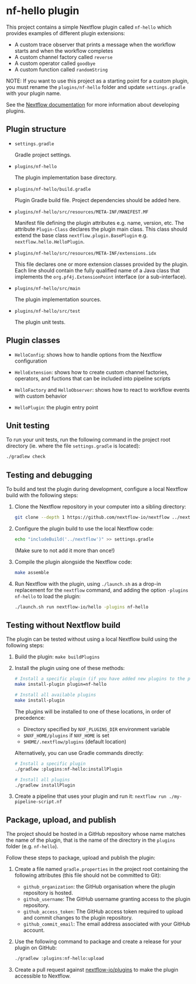 # nf-hello plugin 
 
This project contains a simple Nextflow plugin called `nf-hello` which provides examples of different plugin extensions:

- A custom trace observer that prints a message when the workflow starts and when the workflow completes
- A custom channel factory called `reverse`
- A custom operator called `goodbye`
- A custom function called `randomString`

NOTE: If you want to use this project as a starting point for a custom plugin, you must rename the `plugins/nf-hello` folder and update `settings.gradle` with your plugin name.

See the [Nextflow documentation](https://nextflow.io/docs/latest/plugins.html) for more information about developing plugins.

## Plugin structure
                    
- `settings.gradle`
    
    Gradle project settings. 

- `plugins/nf-hello`
    
    The plugin implementation base directory.

- `plugins/nf-hello/build.gradle` 
    
    Plugin Gradle build file. Project dependencies should be added here.

- `plugins/nf-hello/src/resources/META-INF/MANIFEST.MF` 
    
    Manifest file defining the plugin attributes e.g. name, version, etc. The attribute `Plugin-Class` declares the plugin main class. This class should extend the base class `nextflow.plugin.BasePlugin` e.g. `nextflow.hello.HelloPlugin`.

- `plugins/nf-hello/src/resources/META-INF/extensions.idx`
    
    This file declares one or more extension classes provided by the plugin. Each line should contain the fully qualified name of a Java class that implements the `org.pf4j.ExtensionPoint` interface (or a sub-interface).

- `plugins/nf-hello/src/main` 

    The plugin implementation sources.

- `plugins/nf-hello/src/test` 

    The plugin unit tests. 

## Plugin classes

- `HelloConfig`: shows how to handle options from the Nextflow configuration

- `HelloExtension`: shows how to create custom channel factories, operators, and fuctions that can be included into pipeline scripts

- `HelloFactory` and `HelloObserver`: shows how to react to workflow events with custom behavior

- `HelloPlugin`: the plugin entry point

## Unit testing 

To run your unit tests, run the following command in the project root directory (ie. where the file `settings.gradle` is located):

```bash
./gradlew check
```

## Testing and debugging

To build and test the plugin during development, configure a local Nextflow build with the following steps:

1. Clone the Nextflow repository in your computer into a sibling directory:
    ```bash
    git clone --depth 1 https://github.com/nextflow-io/nextflow ../nextflow
    ```
  
2. Configure the plugin build to use the local Nextflow code:
    ```bash
    echo "includeBuild('../nextflow')" >> settings.gradle
    ```
  
   (Make sure to not add it more than once!)

3. Compile the plugin alongside the Nextflow code:
    ```bash
    make assemble
    ```

4. Run Nextflow with the plugin, using `./launch.sh` as a drop-in replacement for the `nextflow` command, and adding the option `-plugins nf-hello` to load the plugin:
    ```bash
    ./launch.sh run nextflow-io/hello -plugins nf-hello
    ```

## Testing without Nextflow build

The plugin can be tested without using a local Nextflow build using the following steps:

1. Build the plugin: `make buildPlugins`
2. Install the plugin using one of these methods:

   ```bash
   # Install a specific plugin (if you have added new plugins to the plugins/ directory)
   make install-plugin plugin=nf-hello

   # Install all available plugins
   make install-plugin
   ```

   The plugins will be installed to one of these locations, in order of precedence:
   - Directory specified by `NXF_PLUGINS_DIR` environment variable
   - `$NXF_HOME/plugins` if `NXF_HOME` is set
   - `$HOME/.nextflow/plugins` (default location)

   Alternatively, you can use Gradle commands directly:
   ```bash
   # Install a specific plugin
   ./gradlew :plugins:nf-hello:installPlugin

   # Install all plugins
   ./gradlew installPlugin
   ```

3. Create a pipeline that uses your plugin and run it: `nextflow run ./my-pipeline-script.nf`

## Package, upload, and publish

The project should be hosted in a GitHub repository whose name matches the name of the plugin, that is the name of the directory in the `plugins` folder (e.g. `nf-hello`).

Follow these steps to package, upload and publish the plugin:

1. Create a file named `gradle.properties` in the project root containing the following attributes (this file should not be committed to Git):

   * `github_organization`: the GitHub organisation where the plugin repository is hosted.
   * `github_username`: The GitHub username granting access to the plugin repository.
   * `github_access_token`: The GitHub access token required to upload and commit changes to the plugin repository.
   * `github_commit_email`: The email address associated with your GitHub account.

2. Use the following command to package and create a release for your plugin on GitHub:
    ```bash
    ./gradlew :plugins:nf-hello:upload
    ```

3. Create a pull request against [nextflow-io/plugins](https://github.com/nextflow-io/plugins/blob/main/plugins.json) to make the plugin accessible to Nextflow.
